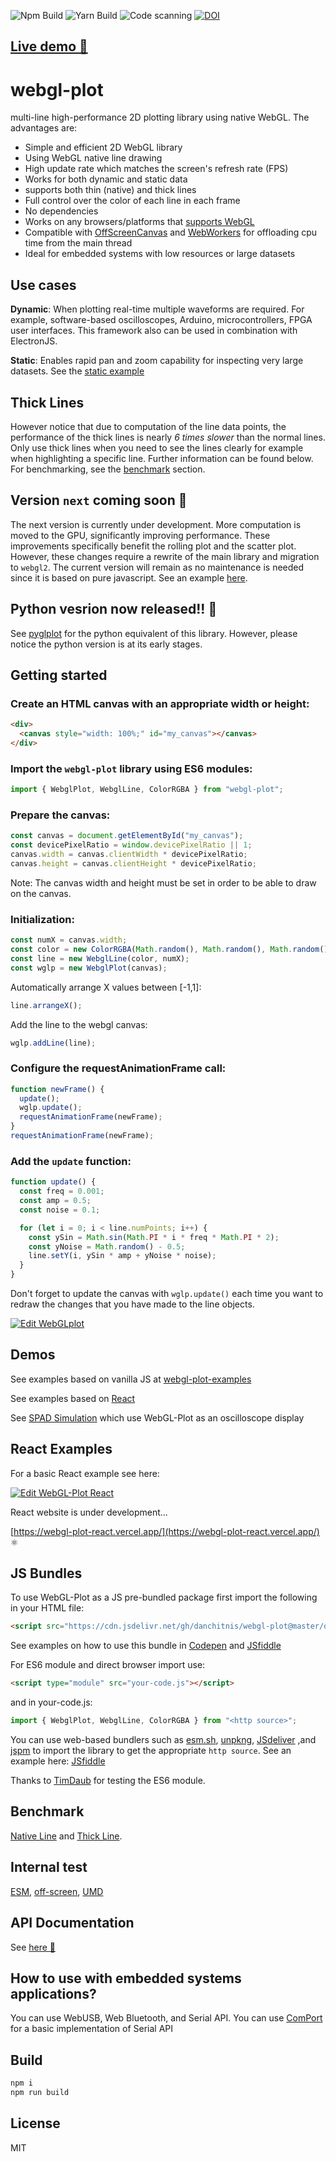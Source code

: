 ![Npm Build](https://github.com/danchitnis/webgl-plot/workflows/Npm%20Build/badge.svg) ![Yarn Build](https://github.com/danchitnis/webgl-plot/workflows/Yarn%20Build/badge.svg) ![Code scanning](https://github.com/danchitnis/webgl-plot/workflows/Code%20scanning/badge.svg) [![DOI](https://zenodo.org/badge/205590760.svg)](https://zenodo.org/badge/latestdoi/205590760)

## [Live demo 🚀](https://danchitnis.github.io/webgl-plot-examples/vanilla/)

# webgl-plot

multi-line high-performance 2D plotting library using native WebGL. The advantages are:

- Simple and efficient 2D WebGL library
- Using WebGL native line drawing
- High update rate which matches the screen's refresh rate (FPS)
- Works for both dynamic and static data
- supports both thin (native) and thick lines
- Full control over the color of each line in each frame
- No dependencies
- Works on any browsers/platforms that [supports WebGL](https://caniuse.com/#feat=webgl)
- Compatible with [OffScreenCanvas](https://developer.mozilla.org/en-US/docs/Web/API/OffscreenCanvas) and [WebWorkers](https://developer.mozilla.org/en-US/docs/Web/API/Web_Workers_API) for offloading cpu time from the main thread
- Ideal for embedded systems with low resources or large datasets

## Use cases

**Dynamic**: When plotting real-time multiple waveforms are required. For example, software-based oscilloscopes, Arduino, microcontrollers, FPGA user interfaces. This framework also can be used in combination with ElectronJS.

**Static**: Enables rapid pan and zoom capability for inspecting very large datasets. See the [static example](https://danchitnis.github.io/webgl-plot-examples/vanilla/static.html)

## Thick Lines

However notice that due to computation of the line data points, the performance of the thick lines is nearly _6 times slower_ than the normal lines. Only use thick lines when you need to see the lines clearly for example when highlighting a specific line. Further information can be found below. For benchmarking, see the [benchmark](https://github.com/danchitnis/webgl-plot#benchmark) section.

## Version `next` coming soon 🎉

The next version is currently under development. More computation is moved to the GPU, significantly improving performance. These improvements specifically benefit the rolling plot and the scatter plot. However, these changes require a rewrite of the main library and migration to `webgl2`. The current version will remain as no maintenance is needed since it is based on pure javascript. See an example [here](https://codesandbox.io/s/wbglscatteracc-krsvmy).

## Python vesrion now released!! 🥳

See [pyglplot](https://github.com/danchitnis/pyglplot) for the python equivalent of this library. However, please notice the python version is at its early stages.

## Getting started

### Create an HTML canvas with an appropriate width or height:

```html
<div>
  <canvas style="width: 100%;" id="my_canvas"></canvas>
</div>
```

### Import the `webgl-plot` library using ES6 modules:

```javascript
import { WebglPlot, WebglLine, ColorRGBA } from "webgl-plot";
```

### Prepare the canvas:

```javascript
const canvas = document.getElementById("my_canvas");
const devicePixelRatio = window.devicePixelRatio || 1;
canvas.width = canvas.clientWidth * devicePixelRatio;
canvas.height = canvas.clientHeight * devicePixelRatio;
```

Note: The canvas width and height must be set in order to be able to draw on the canvas.

### Initialization:

```javascript
const numX = canvas.width;
const color = new ColorRGBA(Math.random(), Math.random(), Math.random(), 1);
const line = new WebglLine(color, numX);
const wglp = new WebglPlot(canvas);
```

Automatically arrange X values between [-1,1]:

```javascript
line.arrangeX();
```

Add the line to the webgl canvas:

```javascript
wglp.addLine(line);
```

### Configure the requestAnimationFrame call:

```javascript
function newFrame() {
  update();
  wglp.update();
  requestAnimationFrame(newFrame);
}
requestAnimationFrame(newFrame);
```

### Add the `update` function:

```javascript
function update() {
  const freq = 0.001;
  const amp = 0.5;
  const noise = 0.1;

  for (let i = 0; i < line.numPoints; i++) {
    const ySin = Math.sin(Math.PI * i * freq * Math.PI * 2);
    const yNoise = Math.random() - 0.5;
    line.setY(i, ySin * amp + yNoise * noise);
  }
}
```

Don't forget to update the canvas with `wglp.update()` each time you want to redraw the changes that you have made to the line objects.

[![Edit WebGLplot](https://codesandbox.io/static/img/play-codesandbox.svg)](https://codesandbox.io/s/webglplot-m40u4?fontsize=14&hidenavigation=1&theme=dark)

## Demos

See examples based on vanilla JS at [webgl-plot-examples](https://github.com/danchitnis/webgl-plot-examples)

See examples based on [React](https://webgl-plot-react.vercel.app/)

See [SPAD Simulation](https://danchitnis.github.io/SPADsim/) which use WebGL-Plot as an oscilloscope display

## React Examples

For a basic React example see here:

[![Edit WebGL-Plot React](https://codesandbox.io/static/img/play-codesandbox.svg)](https://codesandbox.io/s/webgl-plot-react-8y1qj?fontsize=14&hidenavigation=1&theme=dark)

React website is under development...

[https://webgl-plot-react.vercel.app/](https://webgl-plot-react.vercel.app/) ⚛

## JS Bundles

To use WebGL-Plot as a JS pre-bundled package first import the following in your HTML file:

```HTML
<script src="https://cdn.jsdelivr.net/gh/danchitnis/webgl-plot@master/dist/webglplot.umd.min.js"></script>
```

See examples on how to use this bundle in [Codepen](https://codepen.io/danchitnis/pen/mdJVEYY) and [JSfiddle](https://jsfiddle.net/danchitnis/mfcw73z2/)

For ES6 module and direct browser import use:

```HTML
<script type="module" src="your-code.js"></script>
```

and in your-code.js:

```javascript
import { WebglPlot, WebglLine, ColorRGBA } from "<http source>";
```

You can use web-based bundlers such as [esm.sh](https://esm.sh/), [unpkng](https://unpkg.com/), [JSdeliver](https://www.jsdelivr.com/?docs=esm) ,and [jspm](https://jspm.org/) to import the library to get the appropriate `http source`. See an example here:
[JSfiddle](https://jsfiddle.net/danchitnis/tu1svwbp/)

Thanks to [TimDaub](https://github.com/TimDaub) for testing the ES6 module.

## Benchmark

[Native Line](https://danchitnis.github.io/webgl-plot/benchmark/bench1.html) and
[Thick Line](https://danchitnis.github.io/webgl-plot/benchmark/bench-thick.html).

## Internal test

[ESM](https://danchitnis.github.io/webgl-plot/test/index-esm.html), [off-screen](https://danchitnis.github.io/webgl-plot/test/index-esm-off.html), [UMD](https://danchitnis.github.io/webgl-plot/test/index-umd.html)

## API Documentation

See [here 📑](https://webgl-plot.now.sh/)

## How to use with embedded systems applications?

You can use WebUSB, Web Bluetooth, and Serial API. You can use [ComPort](https://github.com/danchitnis/ComPort) for a basic implementation of Serial API

## Build

```bash
npm i
npm run build
```

## License

MIT
